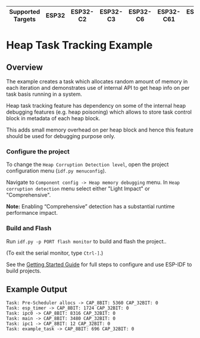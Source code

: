 | Supported Targets | ESP32 | ESP32-C2 | ESP32-C3 | ESP32-C6 | ESP32-C61 | ESP32-H2 | ESP32-P4 | ESP32-S2 | ESP32-S3 |
| ----------------- | ----- | -------- | -------- | -------- | --------- | -------- | -------- | -------- | -------- |

# Heap Task Tracking Example

## Overview

The example creates a task which allocates random amount of memory in each iteration and demonstrates use of internal API to get heap info on per task basis running in a system.

Heap task tracking feature has dependency on some of the internal heap debugging features (e.g. heap poisoning) which allows to store task control block in metadata of each heap block.

This adds small memory overhead on per heap block and hence this feature should be used for debugging purpose only.

### Configure the project

To change the `Heap Corruption Detection level`, open the project configuration menu (`idf.py menuconfig`).

Navigate to `Component config -> Heap memory debugging` menu. In `Heap corruption detection` menu select either "Light Impact" or "Comprehensive".

**Note:** Enabling “Comprehensive” detection has a substantial runtime performance impact.

### Build and Flash

Run `idf.py -p PORT flash monitor` to build and flash the project..

(To exit the serial monitor, type ``Ctrl-]``.)

See the [Getting Started Guide](https://docs.espressif.com/projects/esp-idf/en/latest/get-started/index.html) for full steps to configure and use ESP-IDF to build projects.

## Example Output

```
Task: Pre-Scheduler allocs -> CAP_8BIT: 5360 CAP_32BIT: 0
Task: esp_timer -> CAP_8BIT: 1724 CAP_32BIT: 0
Task: ipc0 -> CAP_8BIT: 8316 CAP_32BIT: 0
Task: main -> CAP_8BIT: 3480 CAP_32BIT: 0
Task: ipc1 -> CAP_8BIT: 12 CAP_32BIT: 0
Task: example_task -> CAP_8BIT: 696 CAP_32BIT: 0
```
